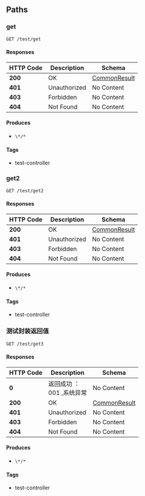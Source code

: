 
<a name="paths"></a>
## Paths

<a name="getusingget"></a>
### get
```
GET /test/get
```


#### Responses

|HTTP Code|Description|Schema|
|---|---|---|
|**200**|OK|[CommonResult](#commonresult)|
|**401**|Unauthorized|No Content|
|**403**|Forbidden|No Content|
|**404**|Not Found|No Content|


#### Produces

* `\*/*`


#### Tags

* test-controller


<a name="get2usingget"></a>
### get2
```
GET /test/get2
```


#### Responses

|HTTP Code|Description|Schema|
|---|---|---|
|**200**|OK|[CommonResult](#commonresult)|
|**401**|Unauthorized|No Content|
|**403**|Forbidden|No Content|
|**404**|Not Found|No Content|


#### Produces

* `\*/*`


#### Tags

* test-controller


<a name="get3usingget"></a>
### 测试封装返回值
```
GET /test/get3
```


#### Responses

|HTTP Code|Description|Schema|
|---|---|---|
|**0**|返回成功 ：<br>001 ,系统异常|No Content|
|**200**|OK|[CommonResult](#commonresult)|
|**401**|Unauthorized|No Content|
|**403**|Forbidden|No Content|
|**404**|Not Found|No Content|


#### Produces

* `\*/*`


#### Tags

* test-controller



